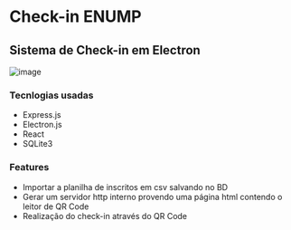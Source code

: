 # Check-in ENUMP

## Sistema de Check-in em Electron
![image](https://github.com/user-attachments/assets/b5c85603-e4a8-4fb5-9b6b-b305793936f8)

### Tecnlogias usadas
- Express.js
- Electron.js
- React
- SQLite3

### Features
- Importar a planilha de inscritos em csv salvando no BD
- Gerar um servidor http interno provendo uma página html contendo o leitor de QR Code
- Realização do check-in através do QR Code 
